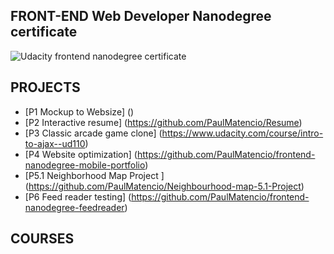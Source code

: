 
## FRONT-END Web Developer Nanodegree certificate

![Udacity frontend nanodegree certificate](/images/Udacity-front-nanodegree.jpg?raw=true "frontend nanodegree")


## PROJECTS

* [P1 Mockup to Websize] ()
* [P2 Interactive resume] (https://github.com/PaulMatencio/Resume)
* [P3 Classic arcade game clone] (https://www.udacity.com/course/intro-to-ajax--ud110)
* [P4 Website optimization] (https://github.com/PaulMatencio/frontend-nanodegree-mobile-portfolio)
* [P5.1 Neighborhood Map Project ] (https://github.com/PaulMatencio/Neighbourhood-map-5.1-Project)
* [P6 Feed reader testing] (https://github.com/PaulMatencio/frontend-nanodegree-feedreader)

## COURSES

